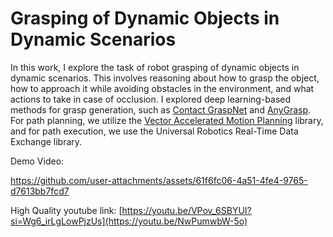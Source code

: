 # Grasping of Dynamic Objects in Dynamic Scenarios

In this work, I explore the task of robot grasping of dynamic objects in dynamic scenarios. This involves reasoning about how to grasp the object, how to approach it while avoiding obstacles in the environment, and what actions to take in case of occlusion. I explored deep learning-based methods for grasp generation, such as [Contact GraspNet](https://github.com/NVlabs/contact_graspnet) and [AnyGrasp](https://github.com/graspnet/anygrasp_sdk). For path planning, we utilize the [Vector Accelerated Motion Planning](https://github.com/KavrakiLab/vamp) library, and for path execution, we use the Universal Robotics Real-Time Data Exchange library.

Demo Video:

https://github.com/user-attachments/assets/61f6fc06-4a51-4fe4-9765-d7613bb7fcd7

High Quality youtube link: [https://youtu.be/VPov_6SBYUI?si=Wg6_irLgLowPjzUs](https://youtu.be/NwPumwbW-5o)
